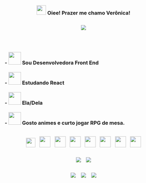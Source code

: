 ### <div align="center"> <img  width="30px" src="https://user-images.githubusercontent.com/74038190/214644152-52f47eb3-5e31-4f47-8758-05c9468d5596.gif"> Oiee! Prazer me chamo Verônica! </div>

##

<div align="center">
  <img src="https://img.freepik.com/fotos-premium/pixel-art-de-uma-janela-com-folhas-de-cha-ai-generative_895799-19397.jpg?w=740">
</div>

##

<br>

<h3> 
  - <img width="40px" src="https://user-images.githubusercontent.com/74038190/216656987-9b3a52af-79d3-418c-8789-579955588e68.gif"> Sou Desenvolvedora <strong> Front End </strog>
  <br>
  <br>
- <img width="40px" src="https://user-images.githubusercontent.com/74038190/216656934-0dd55b98-a77e-4d26-8865-9147906e0f99.gif"> Estudando React
  <br>
  <br>  
- <img width="40px" src="https://user-images.githubusercontent.com/74038190/216656993-2f7ade25-348a-4925-95a8-fba437ed9bcd.gif"> Ela/Dela
  <br>
  <br>  
- <img width="40px" src="https://user-images.githubusercontent.com/74038190/227779362-cacda485-cab4-4e28-8a27-a4d2a918a7ac.gif"/> Gosto animes e curto jogar RPG de mesa.
</h3>

<div align="center"> <br>
  <img width="30px" src="https://cdn.jsdelivr.net/gh/devicons/devicon/icons/ruby/ruby-plain.svg" />
  <span>&nbsp;&nbsp;</span>
  <img width="35px" src="https://cdn.jsdelivr.net/gh/devicons/devicon/icons/javascript/javascript-plain.svg" />   
  <span>&nbsp;&nbsp;</span>
  <img width="35px" src="https://cdn.jsdelivr.net/gh/devicons/devicon/icons/react/react-original.svg" />  
  <span>&nbsp;&nbsp;</span>
  <img width="35px" src="https://cdn.jsdelivr.net/gh/devicons/devicon/icons/typescript/typescript-plain.svg" />
  <span>&nbsp;&nbsp;</span>
  <img width="35px" src="https://cdn.jsdelivr.net/gh/devicons/devicon/icons/html5/html5-plain.svg" />
  <span>&nbsp;&nbsp;</span>
  <img width="35px"  src="https://cdn.jsdelivr.net/gh/devicons/devicon/icons/css3/css3-plain.svg" />  
  <span>&nbsp;&nbsp;</span>
  <img width="35px" src="https://cdn.jsdelivr.net/gh/devicons/devicon/icons/sass/sass-original.svg" />     
  <span>&nbsp;&nbsp;</span>
  <img width="35px" src="https://cdn.jsdelivr.net/gh/devicons/devicon/icons/python/python-original.svg" />   
</div>

##

<div align="center">
  <img src="https://github-readme-stats.vercel.app/api?username=Nika-Rod&show_icons=true&theme=panda">
  <span>&nbsp;&nbsp;&nbsp;</span>
  <img src="https://github-readme-stats.vercel.app/api/top-langs/?username=Nika-Rod&size_weight=0.5&count_weight=0.5&theme=panda">
</div>

##


<div align="center"> 
  <a href="https://www.instagram.com/nika_rod/" target="_blank"><img src="https://img.shields.io/badge/-Instagram-%23E4405F?style=for-the-badge&logo=instagram&logoColor=white" target="_blank"></a>
  <span>&nbsp;&nbsp;&nbsp;</span>
  <a href = "mailto:veh.rod@gmail.com"><img src="https://img.shields.io/badge/-Gmail-%23333?style=for-the-badge&logo=gmail&logoColor=white" target="_blank"></a>
  <span>&nbsp;&nbsp;&nbsp;</span>
  <a href="https://www.linkedin.com/in/veronica-rodrigues-b11650209" target="_blank"><img src="https://img.shields.io/badge/LinkedIn-0077B5?style=for-the-badge&logo=linkedin&logoColor=white" target="_blank"></a> 
</div>



